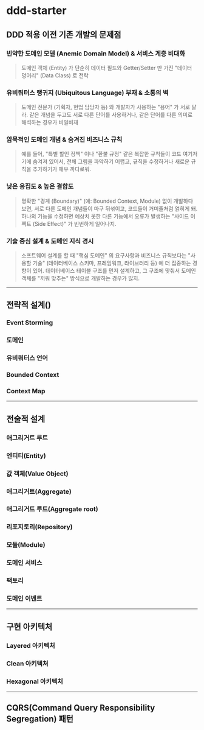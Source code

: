 # ddd-starter

## DDD 적용 이전 기존 개발의 문제점
### 빈약한 도메인 모델 (Anemic Domain Model) & 서비스 계층 비대화
> 도메인 객체 (Entity) 가 단순히 데이터 필드와 Getter/Setter 만 가진 "데이터 덩어리" (Data Class) 로 전락

### 유비쿼터스 랭귀지 (Ubiquitous Language) 부재 & 소통의 벽
> 도메인 전문가 (기획자, 현업 담당자 등) 와 개발자가 사용하는 "용어" 가 서로 달라. 같은 개념을 두고도 서로 다른 단어를 사용하거나, 
> 같은 단어를 다른 의미로 해석하는 경우가 비일비재

### 암묵적인 도메인 개념 & 숨겨진 비즈니스 규칙 
> 예를 들어, "특별 할인 정책" 이나 "환불 규정" 같은 복잡한 규칙들이 코드 여기저기에 숨겨져 있어서, 전체 그림을 파악하기 어렵고, 
> 규칙을 수정하거나 새로운 규칙을 추가하기가 매우 까다로워.

### 낮은 응집도 & 높은 결합도
> 명확한 "경계 (Boundary)" (예: Bounded Context, Module) 없이 개발하다 보면, 서로 다른 도메인 개념들이 마구 뒤섞이고, 
> 코드들이 거미줄처럼 얽히게 돼. 하나의 기능을 수정하면 예상치 못한 다른 기능에서 오류가 발생하는 "사이드 이펙트 (Side Effect)" 가 
> 빈번하게 일어나지.

### 기술 중심 설계 & 도메인 지식 경시
> 소프트웨어 설계를 할 때 "핵심 도메인" 의 요구사항과 비즈니스 규칙보다는 "사용할 기술" (데이터베이스 스키마, 프레임워크, 라이브러리 등) 에 
> 더 집중하는 경향이 있어. 데이터베이스 테이블 구조를 먼저 설계하고, 그 구조에 맞춰서 도메인 객체를 "끼워 맞추는" 방식으로 개발하는 경우가 많지.

---

## 전략적 설계()
> 

### Event Storming
> 

### 도메인
>

### 유비쿼터스 언어
>

### Bounded Context
>

### Context Map
>

---

## 전술적 설계
>

### 애그리거트 루트
>

### 엔티티(Entity)
> 

### 값 객체(Value Object)
>

### 애그리거트(Aggregate)
>

### 애그리거트 루트(Aggregate root)
>

### 리포지토리(Repository)
>

### 모듈(Module)
> 

### 도메인 서비스
> 

### 팩토리
>

### 도메인 이벤트
> 

---

## 구현 아키텍처
### Layered 아키텍처
>

### Clean 아키텍처
> 

### Hexagonal 아키텍처
>

---

## CQRS(Command Query Responsibility Segregation) 패턴
> 